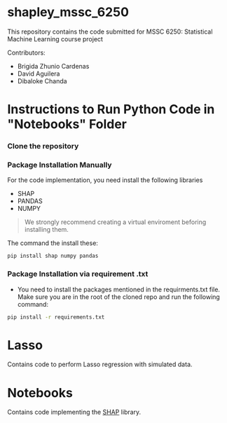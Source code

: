 # shapley_mssc_6250
This repository contains the  code submitted for MSSC 6250: Statistical Machine Learning course project

Contributors: 
- Brigida Zhunio Cardenas
- David Aguilera
- Dibaloke Chanda

# Instructions to Run Python Code in "Notebooks" Folder

### Clone the repository

### Package Installation Manually 

For the code implementation, you need install the following libraries
 - SHAP
 - PANDAS
 - NUMPY

> We strongly recommend creating a virtual enviroment beforing installing them.

 The command the install these:
```bash
pip install shap numpy pandas
```

### Package Installation via requirement .txt
- You need to install the packages mentioned in the requirments.txt file.
Make sure you are in the root of the cloned repo and run the following command:

```bash
pip install -r requirements.txt
```

# Lasso
Contains code to perform Lasso regression with simulated data.

# Notebooks 
Contains code implementing the [SHAP](https://shap.readthedocs.io/en/latest/) library.

